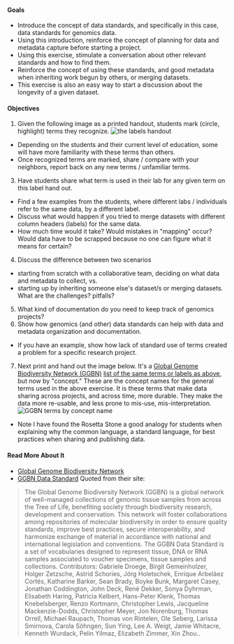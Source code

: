 #### Goals
* Introduce the concept of data standards, and specifically in this case, data standards for genomics data.
* Using this introduction, reinforce the concept of planning for data and metadata capture before starting a project.
* Using this exercise, stimulate a conversation about other relevant standards and how to find them.
* Reinforce the concept of using these standards, and good metadata when inheriting work begun by others, or merging datasets.
* This exercise is also an easy way to start a discussion about the longevity of a given dataset.

#### Objectives
1. Given the following image as a printed handout, students mark (circle, highlight) terms they recognize. ![the labels handout](https://cloud.githubusercontent.com/assets/2990155/6986653/689377b4-da0d-11e4-9272-e7c45a4b465b.png)
 * Depending on the students and their current level of education, some will have more familiarity with these terms than others.
  * Once recognized terms are marked, share / compare with your neighbors, report back on any new terms / unfamiliar terms.
3. Have students share what term is used in their lab for any given term on this label hand out.
 * Find a few examples from the students, where different labs / individuals refer to the same data, by a different label. 
  * Discuss what would happen if you tried to merge datasets with different column headers (labels) for the same data.
  * How much time would it take? Would mistakes in "mapping" occur? Would data have to be scrapped because no one can figure
  what it means for certain?
4. Discuss the difference between two scenarios
  * starting from scratch with a collaborative team, deciding on what data and metadata to collect, vs.
  * starting up by inheriting someone else's dataset/s or merging datasets. What are the challenges? pitfalls?
5. What kind of documentation do you need to keep track of genomics projects?
6. Show how genomics (and other) data standards can help with data and metadata organization and documentation.
  * If you have an example, show how lack of standard use of terms created a problem for a specific research project.
7. Next print and hand out the image below. It's a [Global Genome Biodiversity Network (GGBN)]([http://www.ggbn.org/) [list of the same terms or labels as above](http://terms.tdwg.org/wiki/GGBN_Data_Standard), but now by "concept." These are the concept names for the general terms used in the above exercise. It is these terms that make data sharing across projects, and across time, more durable. They make the data more re-usable, and less prone to mis-use, mis-interpretation.
 ![GGBN terms by concept name](https://cloud.githubusercontent.com/assets/2990155/6986656/6e8052be-da0d-11e4-9718-72fce5bfe155.PNG)
 * Note I have found the Rosetta Stone a good analogy for students when explaining why the common language, a standard language, for best practices when sharing and publishing data.

#### Read More About It
* [Global Genome Biodiversity Network](http://www.ggbn.org/)
* [GGBN Data Standard](http://terms.tdwg.org/wiki/GGBN_Data_Standard) Quoted from their site:
<blockquote>The Global Genome Biodiversity Network (GGBN) is a global network of well-managed collections of genomic tissue samples from across the Tree of Life, benefiting society through biodiversity research, development and conservation. This network will foster collaborations among repositories of molecular biodiversity in order to ensure quality standards, improve best practices, secure interoperability, and harmonize exchange of material in accordance with national and international legislation and conventions. 
The GGBN Data Standard is a set of vocabularies designed to represent tissue, DNA or RNA samples associated to voucher specimens, tissue samples and collections. Contributors: Gabriele Droege, Birgit Gemeinholzer, Holger Zetzsche, Astrid Schories, Jörg Holetschek, Enrique Arbeláez Cortés, Katharine Barker, Sean Brady, Boyke Bunk, Margaret Casey, Jonathan Coddington, John Deck, René Dekker, Sonya Dyhrman, Elisabeth Haring, Patricia Kelbert, Hans-Peter Klenk, Thomas Knebelsberger, Renzo Kortmann, Christopher Lewis, Jacqueline Mackenzie-Dodds, Christopher Meyer, Jon Norenburg, Thomas Orrell, Michael Raupach, Thomas von Rintelen, Ole Seberg, Larissa Smirnova, Carola Söhngen, Sun Ying, Lee A. Weigt, Jamie Whitacre, Kenneth Wurdack, Pelin Yilmaz, Elizabeth Zimmer, Xin Zhou..
</blockquote>
